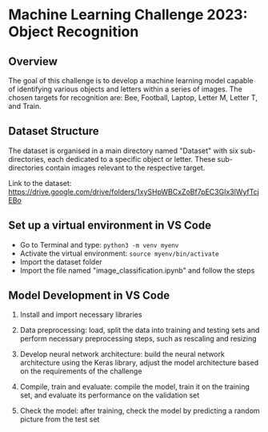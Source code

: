 # Machine Learning Challenge 2023: Object Recognition


## Overview

The goal of this challenge is to develop a machine learning model capable of identifying various objects and letters within a series of images. The chosen targets for recognition are: Bee, Football, Laptop, Letter M, Letter T, and Train.

## Dataset Structure

The dataset is organised in a main directory named "Dataset" with six sub-directories, each dedicated to a specific object or letter. These sub-directories contain images relevant to the respective target.

Link to the dataset: https://drive.google.com/drive/folders/1xySHpWBCxZoBf7pEC3GIx3lWyfTcjEBo

## Set up a virtual environment in VS Code

- Go to Terminal and type: `python3 -m venv myenv`
- Activate the virtual environment: `source myenv/bin/activate`
- Import the dataset folder
- Import the file named "image_classification.ipynb" and follow the steps

## Model Development in VS Code

1. Install and import necessary libraries

2. Data preprocessing: load, split the data into training and testing sets and perform necessary preprocessing steps, such as rescaling and resizing

3. Develop neural network architecture: build the neural network architecture using the Keras library, adjust the model architecture based on the requirements of the challenge

4. Compile, train and evaluate: compile the model, train it on the training set, and evaluate its performance on the validation set

5. Check the model: after training, check the model by predicting a random picture from the test set






